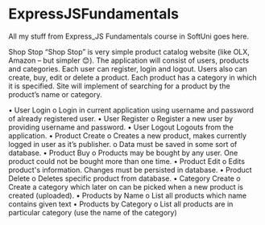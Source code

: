 # ExpressJSFundamentals
All my stuff from Express_JS Fundamentals course in SoftUni goes here.

Shop Stop
“Shop Stop” is very simple product catalog website (like OLX, Amazon – but simpler 😊). The application will consist of users, products and categories. Each user can register, login and logout. Users also can create, buy, edit or delete a product. Each product has a category in which it is specified. Site will implement of searching for a product by the product’s name or category.

•	User Login
	o	Login in current application using username and password of already registered user.
•	User Register
	o	Register a new user by providing username and password.
•	User Logout
		Logouts from the application.
•	Product Create
	o	Creates a new product, makes currently logged in user as it’s publisher.
	o	Data must be saved in some sort of database.
•	Product Buy
	o	Products may be bought by any user. One product could not be bought more than one time.
•	Product Edit
	o	Edits product's information. Changes must be persisted in database.
•	Product Delete
	o	Deletes specific product from database.
•	Category Create
	o	Create a category which later on can be picked when a new product is created (uploaded).
•	Products by Name
	o	List all products which name contains given text
•	Products by Category
	o	List all products are in particular category (use the name of the category)
